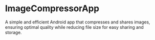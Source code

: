 # ImageCompressorApp
A simple and efficient Android app that compresses and shares images, ensuring optimal quality while reducing file size for easy sharing and storage.
